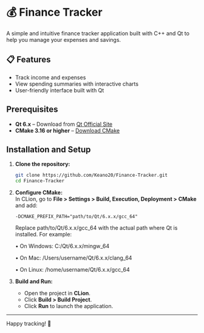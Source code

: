 # 💰 Finance Tracker

A simple and intuitive finance tracker application built with C++ and Qt to help you manage your expenses and savings.

## 📋 Features
- Track income and expenses
- View spending summaries with interactive charts
- User-friendly interface built with Qt

## Prerequisites  
- **Qt 6.x** – Download from [Qt Official Site](https://www.qt.io/download)  
- **CMake 3.16 or higher** – [Download CMake](https://cmake.org/download/)

## Installation and Setup  
1. **Clone the repository:**  
    ```bash
    git clone https://github.com/Keano20/Finance-Tracker.git
    cd Finance-Tracker
    ```

2. **Configure CMake:**  
    In CLion, go to **File > Settings > Build, Execution, Deployment > CMake** and add:  
    ```plaintext
    -DCMAKE_PREFIX_PATH="path/to/Qt/6.x.x/gcc_64"
    
    ```
    Replace path/to/Qt/6.x.x/gcc_64 with the actual path where Qt is installed. For example:
   
	•	On Windows: C:/Qt/6.x.x/mingw_64

	•	On Mac: /Users/username/Qt/6.x.x/clang_64

	•	On Linux: /home/username/Qt/6.x.x/gcc_64


4. **Build and Run:**  
    - Open the project in **CLion**.  
    - Click **Build > Build Project**.  
    - Click **Run** to launch the application.  


---

Happy tracking! 💸
